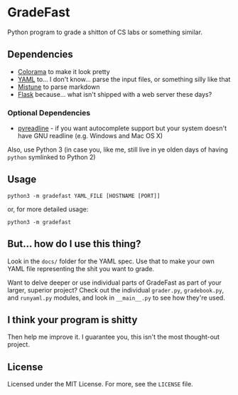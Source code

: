 # GradeFast

Python program to grade a shitton of CS labs or something similar.

## Dependencies

 - [Colorama](https://pypi.python.org/pypi/colorama) to make it look pretty
 - [YAML](https://pypi.python.org/pypi/PyYAML) to... I don't know... parse the
   input files, or something silly like that
 - [Mistune](https://pypi.python.org/pypi/mistune/) to parse markdown
 - [Flask](https://pypi.python.org/pypi/Flask) because... what isn't shipped
   with a web server these days?

### Optional Dependencies

 - [pyreadline](https://pypi.python.org/pypi/pyreadline) - if you want
   autocomplete support but your system doesn't have GNU readline (e.g.
   Windows and Mac OS X)

Also, use Python 3 (in case you, like me, still live in ye olden days of
having `python` symlinked to Python 2)

## Usage

    python3 -m gradefast YAML_FILE [HOSTNAME [PORT]]

or, for more detailed usage:

    python3 -m gradefast

## But... how do I use this thing?

Look in the `docs/` folder for the YAML spec. Use that to make your own YAML
file representing the shit you want to grade.

Want to delve deeper or use individual parts of GradeFast as part of your
larger, superior project? Check out the individual `grader.py`, `gradebook.py`,
and `runyaml.py` modules, and look in `__main__.py` to see how they're used.

## I think your program is shitty

Then help me improve it. I guarantee you, this isn't the most thought-out
project.

## License

Licensed under the MIT License. For more, see the `LICENSE` file.
